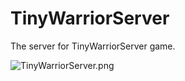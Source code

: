 # TinyWarriorServer

 The server for TinyWarriorServer game.

![TinyWarriorServer.png](TinyWarriorServer/mp.ico)
